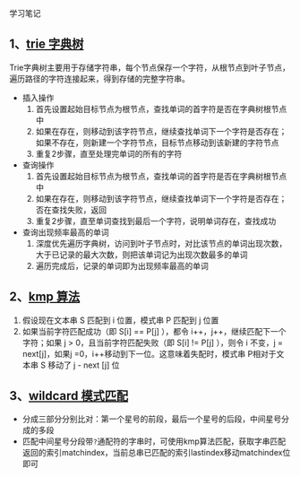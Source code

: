 学习笔记

## 1、[trie 字典树](./trie.html)
Trie字典树主要用于存储字符串，每个节点保存一个字符，从根节点到叶子节点，遍历路径的字符连接起来，得到存储的完整字符串。

* 插入操作
  1. 首先设置起始目标节点为根节点，查找单词的首字符是否在字典树根节点中
  1. 如果在存在，则移动到该字符节点，继续查找单词下一个字符是否存在；如果不存在，则新建一个字符节点，目标节点移动到该新建的字符节点
  1. 重复2步骤，直至处理完单词的所有的字符
* 查询操作
  1. 首先设置起始目标节点为根节点，查找单词的首字符是否在字典树根节点中
  1. 如果在存在，则移动到该字符节点，继续查找单词下一个字符是否存在；否在查找失败，返回
  1. 重复2步骤，直至单词查找到最后一个字符，说明单词存在，查找成功
* 查询出现频率最高的单词
  1. 深度优先遍历字典树，访问到叶子节点时，对比该节点的单词出现次数，大于已记录的最大次数，则把该单词记为出现次数最多的单词
  1. 遍历完成后，记录的单词即为出现频率最高的单词

## 2、[kmp 算法](./kmp.js)
1. 假设现在文本串 S 匹配到 i 位置，模式串 P 匹配到 j 位置
1. 如果当前字符匹配成功（即 S[i] == P[j] ），都令 i++，j++，继续匹配下一个字符；如果 j > 0，且当前字符匹配失败（即 S[i] != P[j] ），则令 i 不变，j = next[j]，如果j =0，i++移动到下一位。这意味着失配时，模式串 P相对于文本串 S 移动了 j - next [j] 位

## 3、[wildcard 模式匹配](./wildcard.js)
* 分成三部分分别比对：第一个星号的前段，最后一个星号的后段，中间星号分成的多段
* 匹配中间星号分段带`?`通配符的字串时，可使用kmp算法匹配，获取字串匹配返回的索引matchindex，当前总串已匹配的索引lastindex移动matchindex位即可